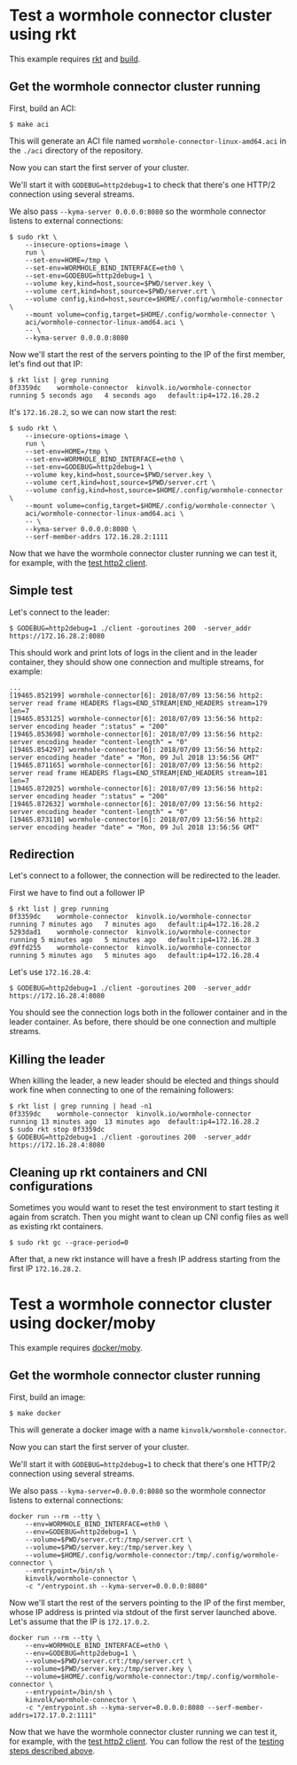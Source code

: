 # Test a wormhole connector cluster using rkt

This example requires [rkt](https://github.com/rkt/rkt/releases) and [build](https://github.com/containers/build/releases).

## Get the wormhole connector cluster running

First, build an ACI:

```
$ make aci
```

This will generate an ACI file named `wormhole-connector-linux-amd64.aci` in the `./aci` directory of the repository.

Now you can start the first server of your cluster.

We'll start it with `GODEBUG=http2debug=1` to check that there's one HTTP/2 connection using several streams.

We also pass `--kyma-server 0.0.0.0:8080` so the wormhole connector listens to external connections:

```
$ sudo rkt \
    --insecure-options=image \
    run \
    --set-env=HOME=/tmp \
    --set-env=WORMHOLE_BIND_INTERFACE=eth0 \
    --set-env=GODEBUG=http2debug=1 \
    --volume key,kind=host,source=$PWD/server.key \
    --volume cert,kind=host,source=$PWD/server.crt \
    --volume config,kind=host,source=$HOME/.config/wormhole-connector \
    --mount volume=config,target=$HOME/.config/wormhole-connector \
    aci/wormhole-connector-linux-amd64.aci \
    -- \
    --kyma-server 0.0.0.0:8080
```

Now we'll start the rest of the servers pointing to the IP of the first member, let's find out that IP:

```
$ rkt list | grep running
0f3359dc	wormhole-connector	kinvolk.io/wormhole-connector	running	5 seconds ago	4 seconds ago	default:ip4=172.16.28.2
```

It's `172.16.28.2`, so we can now start the rest:

```
$ sudo rkt \
    --insecure-options=image \
    run \
    --set-env=HOME=/tmp \
    --set-env=WORMHOLE_BIND_INTERFACE=eth0 \
    --set-env=GODEBUG=http2debug=1 \
    --volume key,kind=host,source=$PWD/server.key \
    --volume cert,kind=host,source=$PWD/server.crt \
    --volume config,kind=host,source=$HOME/.config/wormhole-connector \
    --mount volume=config,target=$HOME/.config/wormhole-connector \
    aci/wormhole-connector-linux-amd64.aci \
    -- \
    --kyma-server 0.0.0.0:8080 \
    --serf-member-addrs 172.16.28.2:1111
```

Now that we have the wormhole connector cluster running we can test it, for example, with the [test http2 client](https://github.com/kinvolk/test-http2/tree/master/client).

## Simple test

Let's connect to the leader:

```
$ GODEBUG=http2debug=1 ./client -goroutines 200  -server_addr https://172.16.28.2:8080
```

This should work and print lots of logs in the client and in the leader container, they should show one connection and multiple streams, for example:

```
...
[19465.852199] wormhole-connector[6]: 2018/07/09 13:56:56 http2: server read frame HEADERS flags=END_STREAM|END_HEADERS stream=179 len=7
[19465.853125] wormhole-connector[6]: 2018/07/09 13:56:56 http2: server encoding header ":status" = "200"
[19465.853698] wormhole-connector[6]: 2018/07/09 13:56:56 http2: server encoding header "content-length" = "0"
[19465.854297] wormhole-connector[6]: 2018/07/09 13:56:56 http2: server encoding header "date" = "Mon, 09 Jul 2018 13:56:56 GMT"
[19465.871165] wormhole-connector[6]: 2018/07/09 13:56:56 http2: server read frame HEADERS flags=END_STREAM|END_HEADERS stream=181 len=7
[19465.872025] wormhole-connector[6]: 2018/07/09 13:56:56 http2: server encoding header ":status" = "200"
[19465.872632] wormhole-connector[6]: 2018/07/09 13:56:56 http2: server encoding header "content-length" = "0"
[19465.873110] wormhole-connector[6]: 2018/07/09 13:56:56 http2: server encoding header "date" = "Mon, 09 Jul 2018 13:56:56 GMT"
```

## Redirection

Let's connect to a follower, the connection will be redirected to the leader.

First we have to find out a follower IP

```
$ rkt list | grep running
0f3359dc	wormhole-connector	kinvolk.io/wormhole-connector	running	7 minutes ago	7 minutes ago	default:ip4=172.16.28.2
5293dad1	wormhole-connector	kinvolk.io/wormhole-connector	running	5 minutes ago	5 minutes ago	default:ip4=172.16.28.3
d9ffd255	wormhole-connector	kinvolk.io/wormhole-connector	running	5 minutes ago	5 minutes ago	default:ip4=172.16.28.4
```

Let's use `172.16.28.4`:

```
$ GODEBUG=http2debug=1 ./client -goroutines 200  -server_addr https://172.16.28.4:8080
```

You should see the connection logs both in the follower container and in the leader container.
As before, there should be one connection and multiple streams.

## Killing the leader

When killing the leader, a new leader should be elected and things should work fine when connecting to one of the remaining followers:

```
$ rkt list | grep running | head -n1
0f3359dc	wormhole-connector	kinvolk.io/wormhole-connector	running	13 minutes ago	13 minutes ago	default:ip4=172.16.28.2
$ sudo rkt stop 0f3359dc
$ GODEBUG=http2debug=1 ./client -goroutines 200  -server_addr https://172.16.28.4:8080
```

## Cleaning up rkt containers and CNI configurations

Sometimes you would want to reset the test environment to start testing it again from scratch.
Then you might want to clean up CNI config files as well as existing rkt containers.

```
$ sudo rkt gc --grace-period=0
```

After that, a new rkt instance will have a fresh IP address starting from the first IP `172.16.28.2`.

# Test a wormhole connector cluster using docker/moby

This example requires [docker/moby](https://github.com/moby/moby/releases).

## Get the wormhole connector cluster running

First, build an image:

```
$ make docker
```

This will generate a docker image with a name `kinvolk/wormhole-connector`.

Now you can start the first server of your cluster.

We'll start it with `GODEBUG=http2debug=1` to check that there's one HTTP/2 connection using several streams.

We also pass `--kyma-server=0.0.0.0:8080` so the wormhole connector listens to external connections:

```
docker run --rm --tty \
    --env=WORMHOLE_BIND_INTERFACE=eth0 \
    --env=GODEBUG=http2debug=1 \
    --volume=$PWD/server.crt:/tmp/server.crt \
    --volume=$PWD/server.key:/tmp/server.key \
    --volume=$HOME/.config/wormhole-connector:/tmp/.config/wormhole-connector \
    --entrypoint=/bin/sh \
    kinvolk/wormhole-connector \
    -c "/entrypoint.sh --kyma-server=0.0.0.0:8080"
```

Now we'll start the rest of the servers pointing to the IP of the first member, whose IP address is printed via stdout of the first server launched above. Let's assume that the IP is `172.17.0.2`.

```
docker run --rm --tty \
    --env=WORMHOLE_BIND_INTERFACE=eth0 \
    --env=GODEBUG=http2debug=1 \
    --volume=$PWD/server.crt:/tmp/server.crt \
    --volume=$PWD/server.key:/tmp/server.key \
    --volume=$HOME/.config/wormhole-connector:/tmp/.config/wormhole-connector \
    --entrypoint=/bin/sh \
    kinvolk/wormhole-connector \
    -c "/entrypoint.sh --kyma-server=0.0.0.0:8080 --serf-member-addrs=172.17.0.2:1111"
```

Now that we have the wormhole connector cluster running we can test it, for example, with the [test http2 client](https://github.com/kinvolk/test-http2/tree/master/client).
You can follow the rest of the [testing steps described above](https://github.com/kinvolk/wormhole-connector/tree/master/test#simple-test).
